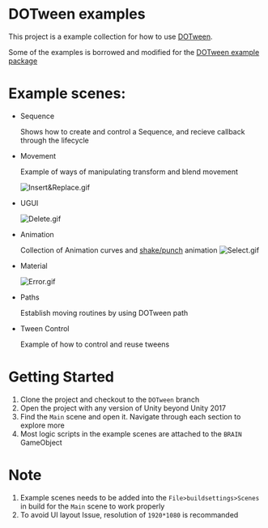 # DOTween examples

This project is a example collection for how to use [DOTween](http://dotween.demigiant.com/index.php). 

Some of the examples is borrowed and modified for the [DOTween example package](http://dotween.demigiant.com/examples.php)

# Example scenes:

- Sequence

  Shows how to create and control a Sequence, and recieve callback through the lifecycle
- Movement
  
  Example of ways of manipulating transform and blend movement
  
    ![Insert&Replace.gif](Assets/Documentation/Insert&Replace.gif)
    
- UGUI
    
    ![Delete.gif](Assets/Documentation/Delete.gif)
    
- Animation
    
    Collection of Animation curves and [shake/punch](http://dotween.demigiant.com/documentation.php#transformShortcuts) animation 
    ![Select.gif](Assets/Documentation/Select.gif)
    
- Material
    
    ![Error.gif](Assets/Documentation/Error.gif)
    
- Paths

  Establish moving routines by using DOTween path

- Tween Control

  Example of how to control and reuse tweens
  

# Getting Started

1. Clone the project and checkout to the `DOTween` branch
2. Open the project with any version of Unity beyond Unity 2017
3. Find the `Main` scene and open it. Navigate through each section to explore more
4. Most logic scripts in the example scenes are attached to the `BRAIN` GameObject 

# Note

1. Example scenes needs to be added into the  `File>buildsettings>Scenes` in build for the `Main` scene to work properly
2. To avoid UI layout Issue, resolution of `1920*1080` is recommanded
